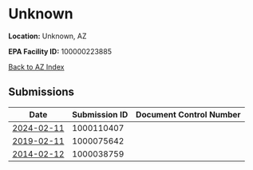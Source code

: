 # Unknown

**Location:** Unknown, AZ

**EPA Facility ID:** 100000223885

[Back to AZ Index](../../index.md)

## Submissions

| Date | Submission ID | Document Control Number |
|------|--------------|-------------------------|
| [2024-02-11](submissions/1000110407.md) | 1000110407 |  |
| [2019-02-11](submissions/1000075642.md) | 1000075642 |  |
| [2014-02-12](submissions/1000038759.md) | 1000038759 |  |
